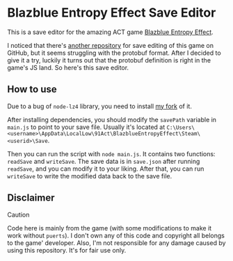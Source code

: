 # Blazblue Entropy Effect Save Editor
This is a save editor for the amazing ACT game [Blazblue Entropy Effect](https://store.steampowered.com/app/2273430/BlazBlue_Entropy_Effect/).

I noticed that there's [another repository](https://github.com/justlovediaodiao/BlazblueEntropyEffectSaveEditor) for save editing of this game on GitHub, but it seems struggling with the protobuf format. After I decided to give it a try, luckily it turns out that the protobuf definition is right in the game's JS land. So here's this save editor.

## How to use
Due to a bug of `node-lz4` library, you need to install [my fork](https://github.com/constfold/node-lz4) of it.

After installing dependencies, you should modify the `savePath` variable in `main.js` to point to your save file. Usually it's located at `C:\Users\<username>\AppData\LocalLow\91Act\BlazblueEntropyEffect\Steam\<userid>\Save`.

Then you can run the script with `node main.js`. It contains two functions: `readSave` and `writeSave`. The save data is in `save.json` after running `readSave`, and you can modify it to your liking. After that, you can run `writeSave` to write the modified data back to the save file.

## Disclaimer

> [!Caution]
> Code here is mainly from the game (with some modifications to make it work without `puerts`).
> I don't own any of this code and copyright all belongs to the game' developer.
> Also, I'm not responsible for any damage caused by using this repository. It's for fair use only.
